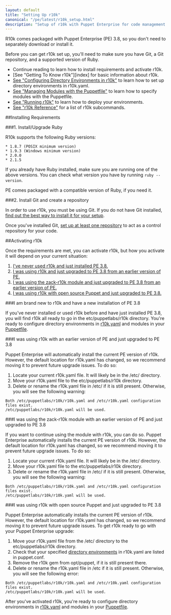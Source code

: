 ```yaml
---
layout: default
title: "Setting Up r10k"
canonical: "/pe/latest/r10k_setup.html"
description: "Setup of r10k with Puppet Enterprise for code management."
---
```


[environ_dir]: /puppet/4.0/reference/environments_configuring.html
[r10kmod]: https://forge.puppetlabs.com/zack/r10k
[setup]: ./r10k_setup.html
[r10kyaml]: ./r10k_yaml.html
[puppetfile]: ./r10k_puppetfile.html
[running]: ./r10k_run.html
[reference]: ./r10k_reference.html
[r10kindex]: ./r10k.md


R10k comes packaged with Puppet Enterprise (PE) 3.8, so you don't need to separately download or install it. 

Before you can get r10k set up, you'll need to make sure you have Git, a Git repository, and a supported version of Ruby.

* Continue reading to learn how to install requirements and activate r10k.
* [See "Getting To Know r10k"][index] for basic information about r10k.
* [See "Configuring Directory Environments in r10k"][r10kyaml] to learn how to set up directory environments in r10k.yaml.
* [See "Managing Modules with the Puppetfile"][puppetfile] to learn how to specify modules with the Puppetfile.
* [See "Running r10k"][running] to learn how to deploy your environments.
* [See "r10k Reference"][reference] for a list of r10k subcommands.

##Installing Requirements

###1. Install/Upgrade Ruby

R10k supports the following Ruby versions:

    * 1.8.7 (POSIX minimum version)
    * 1.9.3 (Windows minimum version)
    * 2.0.0
    * 2.1.5

If you already have Ruby installed, make sure you are running one of the above versions. You can check what version you have by running `ruby --version`.

PE comes packaged with a compatible version of Ruby, if you need it.
 
###2. Install Git and create a repository

In order to use r10k, you must be using Git. If you do not have Git installed, [find out the best way to install it for your setup](http://git-scm.com/book/en/v2/Getting-Started-Installing-Git). 

Once you've installed Git, [set up at least one repository](http://git-scm.com/book/en/v2/Git-Basics-Getting-a-Git-Repository) to act as a control repository for your code.

##Activating r10k

Once the requirements are met, you can activate r10k, but how you activate it will depend on your current situation:

1. [I've never used r10k and just installed PE 3.8.]()
2. [I was using r10k and just upgraded to PE 3.8 from an earlier version of PE.]()
3. [I was using the zack-r10k module and just upgraded to PE 3.8 from an earlier version of PE.]()
4. [I was using r10k with open source Puppet and just upgraded to PE 3.8.]()

###I am brand new to r10k and have a new installation of PE 3.8

If you've never installed or used r10k before and have just installed PE 3.8, you will find r10k all ready to go in the etc/puppetlabs/r10k directory. You're ready to configure directory environments in [r10k.yaml][r10kyaml] and modules in your [Puppetfile][puppetfile].

###I was using r10k with an earlier version of PE and just upgraded to PE 3.8

Puppet Enterprise will automatically install the current PE version of r10k. However, the default location for r10k.yaml has changed, so we recommend moving it to prevent future upgrade issues. To do so:

1. Locate your current r10k.yaml file. It will likely be in the /etc/ directory.
2. Move your r10k.yaml file to the etc/puppetlabs/r10k directory.
3. Delete or rename the r10k.yaml file in /etc/ if it is still present. Otherwise, you will see the following warning:

  ~~~
  Both /etc/puppetlabs/r10k/r10k.yaml and /etc/r10k.yaml configuration files exist.
  /etc/puppetlabs/r10k/r10k.yaml will be used.
  ~~~

###I was using the zack-r10k module with an earlier version of PE and just upgraded to PE 3.8

If you want to continue using the module with r10k, you can do so. Puppet Enterprise automatically installs the current PE version of r10k. However, the default location for r10k.yaml has changed, so we recommend moving it to prevent future upgrade issues. To do so:

1. Locate your current r10k.yaml file. It will likely be in the /etc/ directory.
2. Move your r10k.yaml file to the etc/puppetlabs/r10k directory.
3. Delete or rename the r10k.yaml file in /etc/ if it is still present. Otherwise, you will see the following warning:

  ~~~
  Both /etc/puppetlabs/r10k/r10k.yaml and /etc/r10k.yaml configuration files exist.
  /etc/puppetlabs/r10k/r10k.yaml will be used.
  ~~~

###I was using r10k with open source Puppet and just upgraded to PE 3.8

Puppet Enterprise automatically installs the current PE version of r10k. However, the default location for r10k.yaml has changed, so we recommend moving it to prevent future upgrade issues. To get r10k ready to go with your Puppet Enterprise upgrade:

1. Move your r10k.yaml file from the /etc/ directory to the etc/puppetlabs/r10k directory.
2. Check that your specified [directory environments](environ_dir) in r10k.yaml are listed in puppet.conf.
3. Remove the r10k gem from opt/puppet, if it is still present there.
4. Delete or rename the r10k.yaml file in /etc if it is still present. Otherwise, you will see the following error:

  ~~~
  Both /etc/puppetlabs/r10k/r10k.yaml and /etc/r10k.yaml configuration files exist.
  /etc/puppetlabs/r10k/r10k.yaml will be used.
  ~~~
  

After you've activated r10k, you're ready to configure directory environments in [r10k.yaml][r10kyaml] and modules in your [Puppetfile][puppetfile].